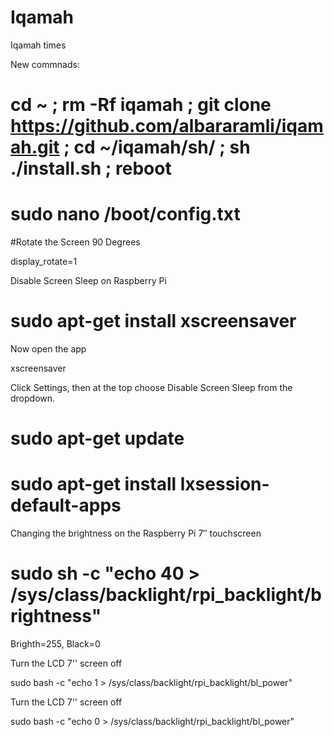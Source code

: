 # Iqamah
Iqamah times

New commnads:

# cd ~ ; rm -Rf iqamah ; git clone https://github.com/albararamli/iqamah.git ; cd ~/iqamah/sh/ ; sh ./install.sh ; reboot
 

# sudo nano /boot/config.txt

#Rotate the Screen 90 Degrees

display_rotate=1



Disable Screen Sleep on Raspberry Pi

# sudo apt-get install xscreensaver

Now open the app

xscreensaver

Click Settings, then at the top choose Disable Screen Sleep from the dropdown. 

# sudo apt-get update

# sudo apt-get install lxsession-default-apps


Changing the brightness on the Raspberry Pi 7″ touchscreen

# sudo sh -c "echo 40 > /sys/class/backlight/rpi_backlight/brightness"

Brighth=255, Black=0

Turn the LCD 7'' screen off

sudo bash -c "echo 1 > /sys/class/backlight/rpi_backlight/bl_power"

Turn the LCD 7'' screen off

sudo bash -c "echo 0 > /sys/class/backlight/rpi_backlight/bl_power"
